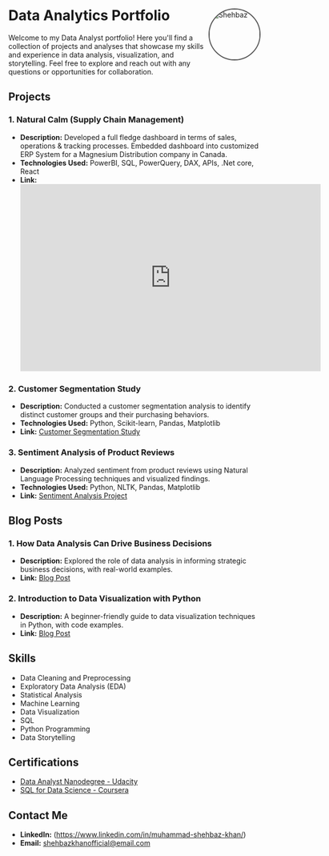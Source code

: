 <style>
    .profile-image {
        float: right;
        margin-top: -50px; /* Adjust this value to position the image */
        border-radius: 50%; /* Makes the image round */
        border: 2px solid #555; /* Adds a border around the image */
        width: 100px; /* Set the width of the image */
        height: 100px; /* Set the height of the image */
    }
</style>

# Data Analytics Portfolio

<img src="https://github.com/Shehbazkhan123/Data-Analytics-Portfolio/assets/48380632/ef6d490f-fc8d-4751-a23f-2c2a0f933d43" alt="Shehbaz" class="profile-image">


Welcome to my Data Analyst portfolio! Here you'll find a collection of projects and analyses that showcase my skills and experience in data analysis, visualization, and storytelling. Feel free to explore and reach out with any questions or opportunities for collaboration.

## Projects

### 1. Natural Calm (Supply Chain Management)

- **Description:** Developed a full fledge dashboard in terms of sales, operations & tracking processes. Embedded dashboard into customized ERP System for a Magnesium Distribution company in Canada.
- **Technologies Used:** PowerBI, SQL, PowerQuery, DAX, APIs, .Net core, React
- **Link:** [<iframe title="testing" width="600" height="373.5" src="https://app.powerbi.com/view?r=eyJrIjoiZWMyNGQ0YzEtMjRiNC00ZjRkLTg0YTQtYzI2NDU0NTViYmYxIiwidCI6IjQyYjgxNzU3LTIxNWItNDMxMS04ZjEwLTkwZjY5OGRhMzM1MiIsImMiOjl9&embedImagePlaceholder=true" frameborder="0" allowFullScreen="true"></iframe>](https://app.powerbi.com/view?r=eyJrIjoiZWMyNGQ0YzEtMjRiNC00ZjRkLTg0YTQtYzI2NDU0NTViYmYxIiwidCI6IjQyYjgxNzU3LTIxNWItNDMxMS04ZjEwLTkwZjY5OGRhMzM1MiIsImMiOjl9&embedImagePlaceholder=true)

### 2. Customer Segmentation Study

- **Description:** Conducted a customer segmentation analysis to identify distinct customer groups and their purchasing behaviors.
- **Technologies Used:** Python, Scikit-learn, Pandas, Matplotlib
- **Link:** [Customer Segmentation Study](link-to-project)

### 3. Sentiment Analysis of Product Reviews

- **Description:** Analyzed sentiment from product reviews using Natural Language Processing techniques and visualized findings.
- **Technologies Used:** Python, NLTK, Pandas, Matplotlib
- **Link:** [Sentiment Analysis Project](link-to-project)

## Blog Posts

### 1. How Data Analysis Can Drive Business Decisions

- **Description:** Explored the role of data analysis in informing strategic business decisions, with real-world examples.
- **Link:** [Blog Post](link-to-post)

### 2. Introduction to Data Visualization with Python

- **Description:** A beginner-friendly guide to data visualization techniques in Python, with code examples.
- **Link:** [Blog Post](link-to-post)

## Skills

- Data Cleaning and Preprocessing
- Exploratory Data Analysis (EDA)
- Statistical Analysis
- Machine Learning
- Data Visualization
- SQL
- Python Programming
- Data Storytelling

## Certifications

- [Data Analyst Nanodegree - Udacity](link-to-certification)
- [SQL for Data Science - Coursera](link-to-certification)

## Contact Me

- **LinkedIn:** (https://www.linkedin.com/in/muhammad-shehbaz-khan/)
- **Email:** shehbazkhanofficial@email.com
